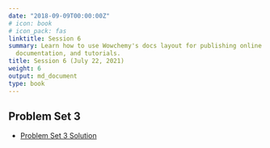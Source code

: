 ```yaml
---
date: "2018-09-09T00:00:00Z"
# icon: book
# icon_pack: fas
linktitle: Session 6
summary: Learn how to use Wowchemy's docs layout for publishing online courses, software
  documentation, and tutorials.
title: Session 6 (July 22, 2021)
weight: 6
output: md_document
type: book
---
```




## Problem Set 3
- [Problem Set 3 Solution](../Lista-3_Resolucao.pdf)
